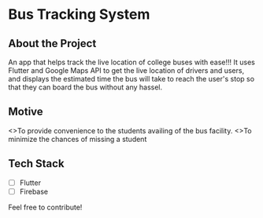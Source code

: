 # Bus Tracking System

## About the Project
An app that helps track the live location of college buses with ease!!!
It uses Flutter and Google Maps API to get the live location of drivers and users,
and displays the estimated time the bus will take to reach the user's stop 
so that they can board the bus without any hassel.

## Motive
<>To provide convenience to the students availing of the bus facility.
<>To minimize the chances of missing a student 

## Tech Stack
- [ ] Flutter
- [ ] Firebase

Feel free to contribute!
